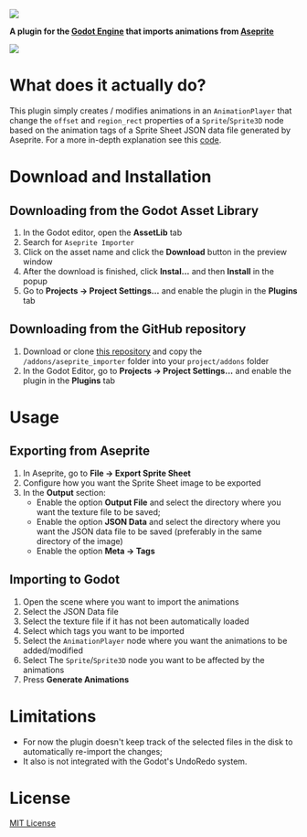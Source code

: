[![](https://github.com/hectorid/aseprite_importer/blob/master/images/logo.png?raw=true)](https://github.com/hectorid/aseprite_importer)

**A plugin for the [Godot Engine](https://godotengine.org/) that imports animations from [Aseprite](https://www.aseprite.org/)**

[![](https://github.com/hectorid/aseprite_importer/blob/master/images/screenshots/plugin_preview.png?raw=true)](https://github.com/hectorid/aseprite_importer/blob/master/images/screenshots/plugin_preview.png?raw=true)

What does it actually do?
================
This plugin simply creates / modifies animations in an `AnimationPlayer` that change the `offset` and `region_rect` properties of a `Sprite`/`Sprite3D` node based on the animation tags of a Sprite Sheet JSON data file generated by Aseprite. For a more in-depth explanation see this [code](https://github.com/hectorid/aseprite_importer/blob/master/addons/aseprite_importer/classes/AsepriteImporter.gd).

Download and Installation
=========================
Downloading from the Godot Asset Library
----------------------------------------
1. In the Godot editor, open the **AssetLib** tab
2. Search for `Aseprite Importer`
3. Click on the asset name and click the **Download** button in the preview window
4. After the download is finished, click **Instal...** and then **Install** in the popup
5. Go to **Projects -> Project Settings...** and enable the plugin in the **Plugins** tab

Downloading from the GitHub repository
--------------------------------------
1. Download or clone [this repository](https://github.com/hectorid/aseprite_importer) and copy the `/addons/aseprite_importer` folder into your `project/addons` folder
2. In the Godot Editor, go to **Projects -> Project Settings...** and enable the plugin in the **Plugins** tab

Usage
====
Exporting from Aseprite
-----------------------------
1. In Aseprite, go to **File -> Export Sprite Sheet**
2. Configure how you want the Sprite Sheet image to be exported
3. In the **Output** section:
   - Enable the option **Output File** and select the directory where you want the texture file to be saved;
   - Enable the option **JSON Data** and select the directory where you want the JSON data file to be saved (preferably in the same directory of the image)
   - Enable the option **Meta -> Tags**

Importing to Godot
----------------------
1. Open the scene where you want to import the animations
2. Select the JSON Data file
3. Select the texture file if it has not been automatically loaded
4. Select which tags you want to be imported
5. Select the `AnimationPlayer` node where you want the animations to be added/modified
6. Select The `Sprite`/`Sprite3D` node you want to be affected by the animations
7. Press **Generate Animations**

Limitations
=======
- For now the plugin doesn't keep track of the selected files in the disk to automatically re-import the changes;
- It also is not integrated with the Godot's UndoRedo system.

License
=====
[MIT License](https://github.com/hectorid/aseprite_importer/blob/master/LICENSE)




